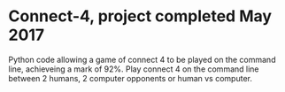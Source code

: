 # Connect-4, project completed May 2017
Python code allowing a game of connect 4 to be played on the command line, achieveing a mark of 92%.
Play connect 4 on the command line between 2 humans, 2 computer opponents or human vs computer.
